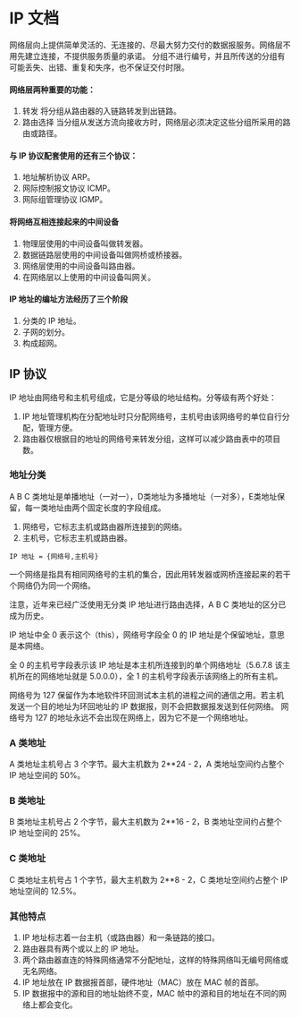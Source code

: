 # IP 文档
网络层向上提供简单灵活的、无连接的、尽最大努力交付的数据报服务。网络层不用先建立连接，不提供服务质量的承诺。
分组不进行编号，并且所传送的分组有可能丢失、出错、重复和失序，也不保证交付时限。

#### 网络层两种重要的功能：
1. 转发 将分组从路由器的入链路转发到出链路。
2. 路由选择 当分组从发送方流向接收方时，网络层必须决定这些分组所采用的路由或路径。

#### 与 IP 协议配套使用的还有三个协议：
1. 地址解析协议 ARP。
2. 网际控制报文协议 ICMP。
3. 网际组管理协议 IGMP。

#### 将网络互相连接起来的中间设备
1. 物理层使用的中间设备叫做转发器。
2. 数据链路层使用的中间设备叫做网桥或桥接器。
3. 网络层使用的中间设备叫路由器。
4. 在网络层以上使用的中间设备叫网关。

#### IP 地址的编址方法经历了三个阶段
1. 分类的 IP 地址。
2. 子网的划分。
3. 构成超网。

## IP 协议
IP 地址由网络号和主机号组成，它是分等级的地址结构。分等级有两个好处：
1. IP 地址管理机构在分配地址时只分配网络号，主机号由该网络号的单位自行分配，管理方便。
2. 路由器仅根据目的地址的网络号来转发分组，这样可以减少路由表中的项目数。

### 地址分类
A B C 类地址是单播地址（一对一），D类地址为多播地址（一对多），E类地址保留，每一类地址由两个固定长度的字段组成。
1. 网络号，它标志主机或路由器所连接到的网络。
2. 主机号，它标志主机或路由器。
```
IP 地址 = {网络号,主机号}
```
一个网络是指具有相同网络号的主机的集合，因此用转发器或网桥连接起来的若干个网络仍为同一个网络。

注意，近年来已经广泛使用无分类 IP 地址进行路由选择，A B C 类地址的区分已成为历史。

IP 地址中全 0 表示这个（this），网络号字段全 0 的 IP 地址是个保留地址，意思是本网络。

全 0 的主机号字段表示该 IP 地址是本主机所连接到的单个网络地址（5.6.7.8 该主机所在的网络地址就是 5.0.0.0），全 1 的主机号字段表示该网络上的所有主机。

网络号为 127 保留作为本地软件环回测试本主机的进程之间的通信之用。若主机发送一个目的地址为环回地址的 IP 数据报，则不会把数据报发送到任何网络。
网络号为 127 的地址永远不会出现在网络上，因为它不是一个网络地址。

### A 类地址
A 类地址主机号占 3 个字节。最大主机数为 2**24 - 2，A 类地址空间约占整个 IP 地址空间的 50%。
### B 类地址
B 类地址主机号占 2 个字节，最大主机数为 2**16 - 2，B 类地址空间约占整个 IP 地址空间的 25%。
### C 类地址
C 类地址主机号占 1 个字节，最大主机数为 2**8 - 2，C 类地址空间约占整个 IP 地址空间的 12.5%。

### 其他特点
1. IP 地址标志着一台主机（或路由器）和一条链路的接口。
2. 路由器具有两个或以上的 IP 地址。
3. 两个路由器直连的特殊网络通常不分配地址，这样的特殊网络叫无编号网络或无名网络。
4. IP 地址放在 IP 数据报首部，硬件地址（MAC）放在 MAC 帧的首部。
5. IP 数据报中的源和目的地址始终不变，MAC 帧中的源和目的地址在不同的网络上都会变化。
